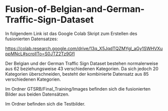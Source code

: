 # Fusion-of-Belgian-and-German-Traffic-Sign-Dataset

In folgendem Link ist das Google Colab Skript zum Erstellen des fusionierten Datensatzes:

https://colab.research.google.com/drive/13q_X5JqdTQZMYgl_aGy1SWHVXuppMNcL#scrollTo=S0JTZ2Tz9Gfl

Der Belgian und der German Traffic Sign Dataset bestehen normalerweise aus 62 beziehungsweise 43 verschiedenen Kategorien. Da sich jedoch 20 Kategorien überschneiden, besteht der kombinierte Datensatz aus 85 verschiedenen Kategorien.

Im Ordner GTSRB/Final_Training/Images befinden sich die fusionierten Bilder aus beiden Datensätzen.

Im Ordner befinden  sich die Testbilder.

